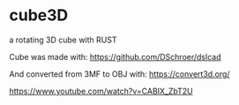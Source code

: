 # cube3D
a rotating 3D cube with RUST

Cube was made with:
https://github.com/DSchroer/dslcad

And converted from 3MF to OBJ with:
https://convert3d.org/

https://www.youtube.com/watch?v=CABIX_ZbT2U
